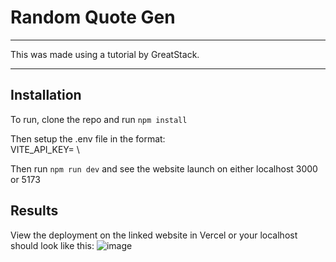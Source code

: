 # Random Quote Gen
___
This was made using a tutorial by GreatStack.
___
## Installation

To run, clone the repo and run `npm install`

Then setup the .env file in the format: \
VITE_API_KEY= \

Then run `npm run dev` and see the website launch on either localhost 3000 or 5173

## Results
View the deployment on the linked website in Vercel or your localhost should look like this:
![image](https://github.com/user-attachments/assets/77200e29-f0fb-495f-9d73-197124065865)

